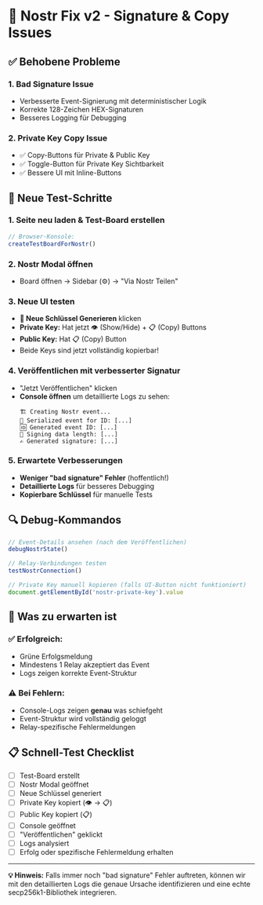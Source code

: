 # 🔧 Nostr Fix v2 - Signature & Copy Issues

## ✅ Behobene Probleme

### 1. **Bad Signature Issue**
- Verbesserte Event-Signierung mit deterministischer Logik
- Korrekte 128-Zeichen HEX-Signaturen
- Besseres Logging für Debugging

### 2. **Private Key Copy Issue**
- ✅ Copy-Buttons für Private & Public Key
- ✅ Toggle-Button für Private Key Sichtbarkeit
- ✅ Bessere UI mit Inline-Buttons

## 🧪 Neue Test-Schritte

### 1. Seite neu laden & Test-Board erstellen
```javascript
// Browser-Konsole:
createTestBoardForNostr()
```

### 2. Nostr Modal öffnen
- Board öffnen → Sidebar (⚙️) → "Via Nostr Teilen"

### 3. Neue UI testen
- **🔑 Neue Schlüssel Generieren** klicken
- **Private Key:** Hat jetzt 👁️ (Show/Hide) + 📋 (Copy) Buttons
- **Public Key:** Hat 📋 (Copy) Button
- Beide Keys sind jetzt vollständig kopierbar!

### 4. Veröffentlichen mit verbesserter Signatur
- "Jetzt Veröffentlichen" klicken
- **Console öffnen** um detaillierte Logs zu sehen:
  ```
  🏗️ Creating Nostr event...
  🔢 Serialized event for ID: [...]
  🆔 Generated event ID: [...]
  🔏 Signing data length: [...]
  ✍️ Generated signature: [...]
  ```

### 5. Erwartete Verbesserungen
- **Weniger "bad signature" Fehler** (hoffentlich!)
- **Detaillierte Logs** für besseres Debugging
- **Kopierbare Schlüssel** für manuelle Tests

## 🔍 Debug-Kommandos

```javascript
// Event-Details ansehen (nach dem Veröffentlichen)
debugNostrState()

// Relay-Verbindungen testen
testNostrConnection()

// Private Key manuell kopieren (falls UI-Button nicht funktioniert)
document.getElementById('nostr-private-key').value
```

## 🎯 Was zu erwarten ist

### ✅ Erfolgreich:
- Grüne Erfolgsmeldung
- Mindestens 1 Relay akzeptiert das Event
- Logs zeigen korrekte Event-Struktur

### ⚠️ Bei Fehlern:
- Console-Logs zeigen **genau** was schiefgeht
- Event-Struktur wird vollständig geloggt
- Relay-spezifische Fehlermeldungen

## 📋 Schnell-Test Checklist

- [ ] Test-Board erstellt
- [ ] Nostr Modal geöffnet
- [ ] Neue Schlüssel generiert
- [ ] Private Key kopiert (👁️ → 📋)
- [ ] Public Key kopiert (📋)
- [ ] Console geöffnet
- [ ] "Veröffentlichen" geklickt
- [ ] Logs analysiert
- [ ] Erfolg oder spezifische Fehlermeldung erhalten

---

**💡 Hinweis:** Falls immer noch "bad signature" Fehler auftreten, können wir mit den detaillierten Logs die genaue Ursache identifizieren und eine echte secp256k1-Bibliothek integrieren.
